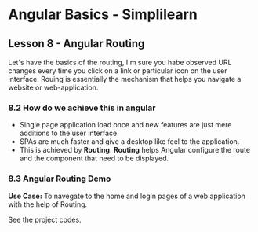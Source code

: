 # Angular Basics - Simplilearn

## Lesson 8 - Angular Routing

Let's have the basics of the routing, I'm sure you habe observed URL changes every time you click on a link or particular icon on the user interface. Rouing is essentially the mechanism that helps you navigate a website or web-application.

### 8.2 How do we achieve this in angular

- Single page application load once and new features are just mere  additions to the user interface.
- SPAs are much faster and give a desktop like feel to the application.
- This is achieved by **Routing**. **Routing** helps Angular configure the route and the component that need to be displayed.

### 8.3 Angular Routing Demo

**Use Case:**
To navegate to the home and login pages of a web application with the help of Routing.

See the project codes.
